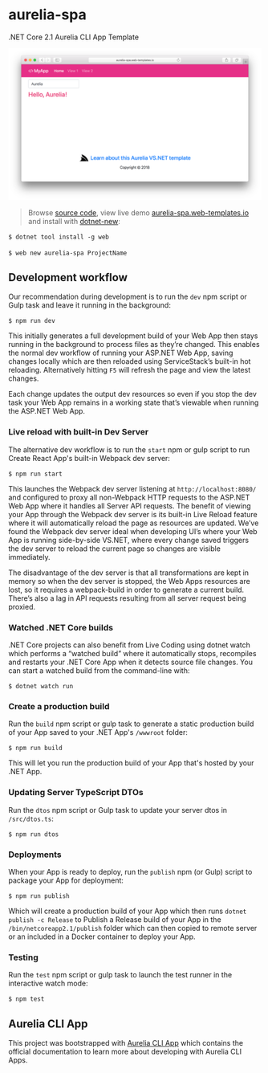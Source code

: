 # aurelia-spa

.NET Core 2.1 Aurelia CLI App Template

[![](https://raw.githubusercontent.com/ServiceStack/Assets/master/csharp-templates/aurelia-spa.png)](http://aurelia-spa.web-templates.io/)

> Browse [source code](https://github.com/NetCoreTemplates/aurelia-spa), view live demo [aurelia-spa.web-templates.io](http://aurelia-spa.web-templates.io) and install with [dotnet-new](http://docs.servicestack.net/dotnet-new):

    $ dotnet tool install -g web

    $ web new aurelia-spa ProjectName

## Development workflow

Our recommendation during development is to run the `dev` npm script or Gulp task and leave it running in the background:

    $ npm run dev

This initially generates a full development build of your Web App then stays running in the background to process files as they’re changed. This enables the normal dev workflow of running your ASP.NET Web App, saving changes locally which are then reloaded using ServiceStack’s built-in hot reloading. Alternatively hitting `F5` will refresh the page and view the latest changes.

Each change updates the output dev resources so even if you stop the dev task your Web App remains in a working state that’s viewable when running the ASP.NET Web App.

### Live reload with built-in Dev Server

The alternative dev workflow is to run the `start` npm or gulp script to run Create React App's built-in Webpack dev server:

    $ npm run start

This launches the Webpack dev server listening at `http://localhost:8080/` and configured to proxy all non-Webpack HTTP requests to the ASP.NET Web App where it handles all Server API requests. The benefit of viewing your App through the Webpack dev server is its built-in Live Reload feature where it will automatically reload the page as resources are updated. We’ve found the Webpack dev server ideal when developing UI’s where your Web App is running side-by-side VS.NET, where every change saved triggers the dev server to reload the current page so changes are visible immediately.

The disadvantage of the dev server is that all transformations are kept in memory so when the dev server is stopped, the Web Apps resources are lost, so it requires a webpack-build in order to generate a current build. There’s also a lag in API requests resulting from all server request being proxied.

### Watched .NET Core builds

.NET Core projects can also benefit from Live Coding using dotnet watch which performs a “watched build” where it automatically stops, recompiles and restarts your .NET Core App when it detects source file changes. You can start a watched build from the command-line with:

    $ dotnet watch run

### Create a production build

Run the `build` npm script or gulp task to generate a static production build of your App saved to your .NET App's `/wwwroot` folder:

    $ npm run build

This will let you run the production build of your App that's hosted by your .NET App.

### Updating Server TypeScript DTOs

Run the `dtos` npm script or Gulp task to update your server dtos in `/src/dtos.ts`:

    $ npm run dtos

### Deployments

When your App is ready to deploy, run the `publish` npm (or Gulp) script to package your App for deployment:

    $ npm run publish

Which will create a production build of your App which then runs `dotnet publish -c Release` to Publish a Release build of your App in the `/bin/netcoreapp2.1/publish` folder which can then copied to remote server or an included in a Docker container to deploy your App.

### Testing

Run the `test` npm script or gulp task to launch the test runner in the interactive watch mode:

    $ npm test

## Aurelia CLI App

This project was bootstrapped with [Aurelia CLI App](https://aurelia.io/docs/build-systems/aurelia-cli/) which contains the official documentation to learn more about developing with Aurelia CLI Apps.
